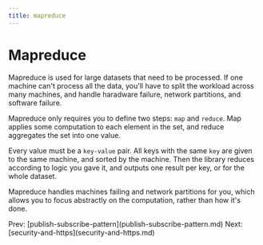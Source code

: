 ```yaml
---
title: mapreduce
---
```


# Mapreduce

Mapreduce is used for large datasets that need to be processed. If one
machine can\'t process all the data, you\'ll have to split the workload
across many machines, and handle haradware failure, network partitions,
and software failure.

Mapreduce only requires you to define two steps: `map` and `reduce`. Map
applies some computation to each element in the set, and reduce
aggregates the set into one value.

Every value must be a `key-value` pair. All keys with the same `key` are
given to the same machine, and sorted by the machine. Then the library
reduces according to logic you gave it, and outputs one result per key,
or for the whole dataset.

Mapreduce handles machines failing and network partitions for you, which
allows you to focus abstractly on the computation, rather than how it\'s
done.

Prev:
\[publish-subscribe-pattern](publish-subscribe-pattern.md)
Next:
\[security-and-https](security-and-https.md)
